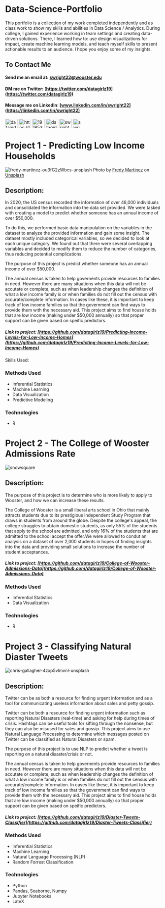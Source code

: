 # Data-Science-Portfolio
This portfolio is a collection of my work completed independently and as class work to show my skills and abilities in Data Science / Analytics. 
During college, I gained experience working in team settings and creating data-driven solutions. There, I learned how to: use design visualizations for impact, create machine learning models, and teach myself skills to present actionable results to an audience. I hope you enjoy some of my insights. 

## To Contact Me
#### Send me an email at: [swright22@wooster.edu](swright22@wooster.edu)
####  DM me on Twitter: [https://twitter.com/datagirlz19](https://twitter.com/datagirlz19)
####  Message me on LinkedIn: [www.linkedin.com/in/swright22](https://linkedin.com/in/swright22)

<a href="https://twitter.com/datagirlz19" target="blank"><img align="center" src="https://raw.githubusercontent.com/rahuldkjain/github-profile-readme-generator/master/src/images/icons/Social/twitter.svg" alt="datagirlz19" height="30" width="40" /></a>
<a href="https://linkedin.com/in/swright22" target="blank"><img align="center" src="https://raw.githubusercontent.com/rahuldkjain/github-profile-readme-generator/master/src/images/icons/Social/linked-in-alt.svg" alt="https://linkedin.com/in/swright22" height="30" width="40" /></a>
<a href="https://stackoverflow.com/users/19185336" target="blank"><img align="center" src="https://raw.githubusercontent.com/rahuldkjain/github-profile-readme-generator/master/src/images/icons/Social/stack-overflow.svg" alt="19185336" height="30" width="40" /></a>
<a href="https://kaggle.com/datagirlz19" target="blank"><img align="center" src="https://raw.githubusercontent.com/rahuldkjain/github-profile-readme-generator/master/src/images/icons/Social/kaggle.svg" alt="datagirlz19" height="30" width="40" /></a>
<a href="https://www.hackerrank.com/swright22" target="blank"><img align="center" src="https://raw.githubusercontent.com/rahuldkjain/github-profile-readme-generator/master/src/images/icons/Social/hackerrank.svg" alt="swright22" height="30" width="40" /></a>
<a href="https://public.tableau.com/app/profile/datagirlz19" target="blank"><img align="center" src="https://www.tableau.com/sites/default/files/2022-04/TableauLogo_RGB.png" alt="swright22" height="30" /></a>




# Project 1 - Predicting Low Income Households
![fredy-martinez-ou3fG2zWbcs-unsplash](https://user-images.githubusercontent.com/45902684/180914835-8f4160f3-09a0-4517-8767-c58930aca857.jpeg)
Photo by <a href="https://unsplash.com/@fredymartinez?utm_source=unsplash&utm_medium=referral&utm_content=creditCopyText">Fredy Martinez</a> on <a href="https://unsplash.com/s/photos/gentrified-philadelphia?utm_source=unsplash&utm_medium=referral&utm_content=creditCopyText">Unsplash</a>
  
## Description: 
In 2020, the US census recorded the information of over 48,000 individuals and consolidated the information into the data set provided. We were tasked with creating a model to predict whether someone has an annual income of over $50,000.

To do this, we performed basic data manipulation on the variables in the dataset to analyze the provided information and gain some insight. The dataset mostly included categorical variables, so we decided to look at each unique category. We found out that there were several overlapping variables and decided to modify them to reduce the number of categories, thus reducing potential complications.

The purpose of this project is predict whether someone has an annual income of over $50,000.

The annual census is taken to help governents provide resources to families in need. However there are many situations when this data will not be accutate or complete, such as when leadership changes the definition of what a low income family is or when families do not fill out the census with accurate/complete information. In cases like these, it is important to keep track of low income families so that the government can find ways to provide them with the necessary aid. This project aims to find house holds that are low income (making under $50,000 annually) so that proper support can be given based on speific predictors.

##### Link to project: [https://github.com/datagirlz19/Predicting-Income-Levels-for-Low-Income-Homes](https://github.com/datagirlz19/Predicting-Income-Levels-for-Low-Income-Homes)

Skills Used:  
### Methods Used
* Inferential Statistics
* Machine Learning
* Data Visualization
* Predictive Modeling

### Technologies
* R 


# Project 2 - The College of Wooster Admissions Rate
![snowsquare](https://user-images.githubusercontent.com/45902684/181140784-b9dc704e-913d-4404-ae73-6ed0d637c1b9.jpeg)

## Description: 

The purpose of this project is to determine who is more likely to apply to Wooster, and how we can increase these results.

The College of Wooster is a small liberal arts school in Ohio that mainly attracts students due to its prestigious Independent Study Program that draws in students from around the globe. Despite the college's appeal, the college struggles to obtain domestic students, as only 55% of the students that apply to the school are admitted, and only 16% of the students that are admitted to the school accept the offer.We were allowed to condut an analysis on a dataset of over 2,000 students in hopes of finding insights into the data and providing small solutions to increase the number of student acceptances.

##### Link to project: [https://github.com/datagirlz19/College-of-Wooster-Admissions-Data](https://github.com/datagirlz19/College-of-Wooster-Admissions-Data)
### Methods Used
* Inferential Statistics
* Data Visualization

### Technologies
* R 

# Project 3 - Classifying Natural Diaster Tweets 
![chris-gallagher-4zxp5vlmvnI-unsplash](https://user-images.githubusercontent.com/45902684/181147148-9b888996-565f-4371-abb0-7713eb36c6fd.jpeg)

  
## Description: 
Twitter can be as both a resource for finding urgent information and as a tool for communicating useless information about sales and petty gossip.

Twitter can be both a resource for finding urgent information such as reporting Natural Disasters (real-time) and asking for help during times of crisis. Hashtags can be useful tools for sifting through the nonsense, but they can also be misused for sales and gossip. This project aims to use Natural Language Processing to determine which messages posted on Twitter can be classified as Natural Disasters or spam.
 
The purpose of this project is to use NLP to predict whether a tweet is reporting on a natural disaster/crisis or not.

The annual census is taken to help governents provide resources to families in need. However there are many situations when this data will not be accutate or complete, such as when leadership changes the definition of what a low income family is or when families do not fill out the census with accurate/complete information. In cases like these, it is important to keep track of low income families so that the government can find ways to provide them with the necessary aid. This project aims to find house holds that are low income (making under $50,000 annually) so that proper support can be given based on speific predictors.

##### Link to project: [https://github.com/datagirlz19/Diaster-Tweets-Classifier](https://github.com/datagirlz19/Diaster-Tweets-Classifier)

### Methods Used
* Inferential Statistics
* Machine Learning 
* Natural Language Processing (NLP)
* Random Forrest Classification 

### Technologies
* Python
* Pandas, Seaborne, Numpy
* Jupyter Notebooks 
* LateX 
